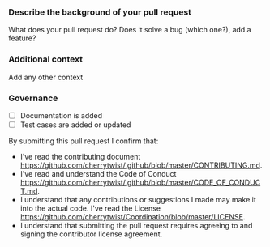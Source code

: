### Describe the background of your pull request

What does your pull request do? Does it solve a bug (which one?), add a feature?

### Additional context

Add any other context

### Governance 

- [ ] Documentation is added
- [ ] Test cases are added or updated

By submitting this pull request I confirm that:
- I've read the contributing document https://github.com/cherrytwist/.github/blob/master/CONTRIBUTING.md.
- I've read and understand the Code of Conduct https://github.com/cherrytwist/.github/blob/master/CODE_OF_CONDUCT.md.
- I understand that any contributions or suggestions I made may make it into the actual code. I've read the License 
     https://github.com/cherrytwist/Coordination/blob/master/LICENSE.
- I understand that submitting the pull request requires agreeing to and signing the contributor license agreement.
 

